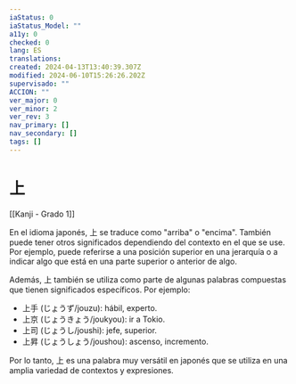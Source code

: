 ```yaml
---
iaStatus: 0
iaStatus_Model: ""
a11y: 0
checked: 0
lang: ES
translations: 
created: 2024-04-13T13:40:39.307Z
modified: 2024-06-10T15:26:26.202Z
supervisado: ""
ACCION: ""
ver_major: 0
ver_minor: 2
ver_rev: 3
nav_primary: []
nav_secondary: []
tags: []
---
```

# 上

[[Kanji - Grado 1]]

En el idioma japonés, 上 se traduce como "arriba" o "encima". También puede tener otros significados dependiendo del contexto en el que se use. Por ejemplo, puede referirse a una posición superior en una jerarquía o a indicar algo que está en una parte superior o anterior de algo.

Además, 上 también se utiliza como parte de algunas palabras compuestas que tienen significados específicos. Por ejemplo:

- 上手 (じょうず/jouzu): hábil, experto.
- 上京 (じょうきょう/joukyou): ir a Tokio.
- 上司 (じょうし/joushi): jefe, superior.
- 上昇 (じょうしょう/joushou): ascenso, incremento.

Por lo tanto, 上 es una palabra muy versátil en japonés que se utiliza en una amplia variedad de contextos y expresiones.
